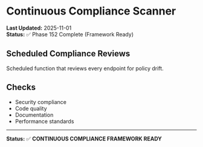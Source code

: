 # Continuous Compliance Scanner

**Last Updated:** 2025-11-01  
**Status:** ✅ Phase 152 Complete (Framework Ready)

## Scheduled Compliance Reviews

Scheduled function that reviews every endpoint for policy drift.

## Checks

- Security compliance
- Code quality
- Documentation
- Performance standards

---

**Status:** ✅ **CONTINUOUS COMPLIANCE FRAMEWORK READY**
